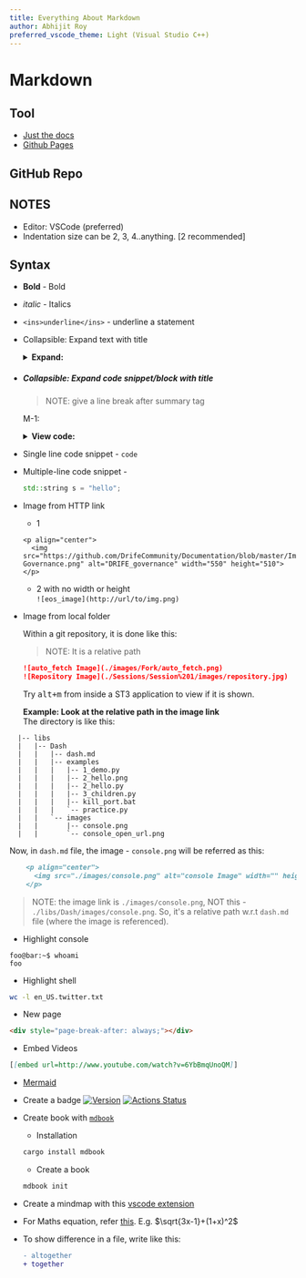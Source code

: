 ```yaml
---
title: Everything About Markdown
author: Abhijit Roy
preferred_vscode_theme: Light (Visual Studio C++)
---
```


# Markdown

## Tool

- [Just the docs](https://pmarsceill.github.io/just-the-docs/)
- [Github Pages](https://pages.github.com/)

## GitHub Repo

## NOTES

- Editor: VSCode (preferred)
- Indentation size can be 2, 3, 4..anything. [2 recommended]

## Syntax

- **Bold** - Bold
- _italic_ - Italics
- `<ins>underline</ins>` - underline a statement
- Collapsible: Expand text with title
  <details>
  <summary><b>Expand: </b></summary>
  	
  <h2>Abhijit is a good boy</h2>
  <p>Humand is a village in Chashm Rural District, Shahmirzad District, Mehdishahr County, Semnan Province, Iran. At the 2006 census, its existence was noted, but its population was not reported. </p>
  	
  </details>
- ##### Collapsible: Expand code snippet/block with title

  > NOTE: give a line break after summary tag

  M-1:

  <details>
  <summary><b>View code: </b></summary>

  ```cpp
  std::cout << "With Iterator:" << std::endl;
  for (std::vector<string>::iterator i = v.begin(); i != v.end(); ++i)
  {
  	std::cout << *i << std::endl;
  }
  ```

  </details>

- Single line code snippet - `code`
- Multiple-line code snippet -
  ```cpp
  std::string s = "hello";
  ```
- Image from HTTP link
  - 1
  ```
  <p align="center">
    <img src="https://github.com/DrifeCommunity/Documentation/blob/master/Images/DRIFE-Governance.png" alt="DRIFE_governance" width="550" height="510">
  </p>
  ```
  - 2 with no width or height <br/>
    `![eos_image](http://url/to/img.png)`
- Image from local folder

  Within a git repository, it is done like this:

  > NOTE: It is a relative path

  ```markdown
  ![auto_fetch Image](./images/Fork/auto_fetch.png)
  ![Repository Image](./Sessions/Session%201/images/repository.jpg)
  ```

  Try <kbd>alt+m</kbd> from inside a ST3 application to view if it is shown.

  **Example: Look at the relative path in the image link** <br/>
  The directory is like this:

```console
  |-- libs
  |   |-- Dash
  |   |   |-- dash.md
  |   |   |-- examples
  |   |   |   |-- 1_demo.py
  |   |   |   |-- 2_hello.png
  |   |   |   |-- 2_hello.py
  |   |   |   |-- 3_children.py
  |   |   |   |-- kill_port.bat
  |   |   |   `-- practice.py
  |   |   `-- images
  |   |       |-- console.png
  |   |       `-- console_open_url.png

```

Now, in `dash.md` file, the image - `console.png` will be referred as this:

```markdown
    <p align="center">
      <img src="./images/console.png" alt="console Image" width="" height="">
    </p>
```

> NOTE: the image link is `./images/console.png`, NOT this - `./libs/Dash/images/console.png`. So, it's a relative path w.r.t `dash.md` file (where the image is referenced).

- Highlight console

```console
foo@bar:~$ whoami
foo
```

- Highlight shell

```sh
wc -l en_US.twitter.txt
```

- New page

```markdown
<div style="page-break-after: always;"></div>
```

- Embed Videos

```md
[[embed url=http://www.youtube.com/watch?v=6YbBmqUnoQM]]
```

- [Mermaid](https://mermaid-js.github.io/mermaid/#/)
- Create a badge
  [![Version](https://img.shields.io/npm/v/@uniswap/v2-core)](https://www.npmjs.com/package/@uniswap/v2-core)
  [![Actions Status](https://github.com/Uniswap/uniswap-v2-core/workflows/CI/badge.svg)](https://github.com/Uniswap/uniswap-v2-core/actions)
- Create book with [`mdbook`](https://rust-lang.github.io/mdBook/index.html)

  - Installation

  ```sh
  cargo install mdbook
  ```

  - Create a book

  ```sh
  mdbook init
  ```

- Create a mindmap with this [vscode extension](https://marketplace.visualstudio.com/items?itemName=gera2ld.markmap-vscode)
- For Maths equation, refer [this](https://mathpix.com/docs/mathpix-markdown/syntax-reference). E.g. $\sqrt{3x-1}+(1+x)^2$
- To show difference in a file, write like this:

  ```diff
  - altogether
  + together
  ```
